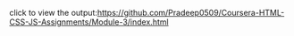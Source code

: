 click to view the output:https://github.com/Pradeep0509/Coursera-HTML-CSS-JS-Assignments/Module-3/index.html
